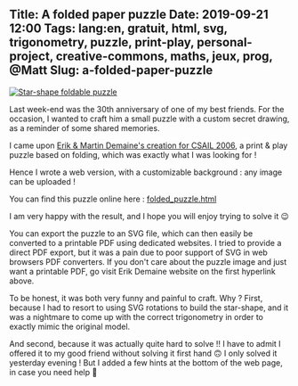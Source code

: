 Title: A folded paper puzzle
Date: 2019-09-21 12:00
Tags: lang:en, gratuit, html, svg, trigonometry, puzzle, print-play, personal-project, creative-commons, maths, jeux, prog, @Matt
Slug: a-folded-paper-puzzle
---

[![Star-shape foldable puzzle](images/2019/09/folded_puzzle.png)](https://lucas-c.github.io/dotfiles_and_notes/languages/web-d3/folded_puzzle.html)

Last week-end was the 30th anniversary of one of my best friends.
For the occasion, I wanted to craft him a small puzzle with a custom secret drawing,
as a reminder of some shared memories.

I came upon [Erik & Martin Demaine's creation for CSAIL 2006](https://erikdemaine.org/puzzles/CSAIL2006/),
a print & play puzzle based on folding, which was exactly what I was looking for !

Hence I wrote a web version, with a customizable background : any image can be uploaded !

You can find this puzzle online here : [folded_puzzle.html](https://lucas-c.github.io/dotfiles_and_notes/languages/web-d3/folded_puzzle.html)

I am very happy with the result, and I hope you will enjoy trying to solve it 😉

You can export the puzzle to an SVG file, which can then easily be converted to a printable PDF using dedicated websites. I tried to provide a direct PDF export, but it was a pain due to poor support of SVG in web browsers PDF converters. If you don't care about the puzzle image and just want a printable PDF, go visit Erik Demaine website on the first hyperlink above.

To be honest, it was both very funny and painful to craft.
Why ? First, because I had to resort to using SVG rotations to build the star-shape,
and it was a nightmare to come up with the correct trigonometry in order to exactly mimic the original model.

And second, because it was actually quite hard to solve !!
I have to admit I offered it to my good friend without solving it first hand 🙃
I only solved it yesterday evening !
But I added a few hints at the bottom of the web page, in case you need help 🤭
